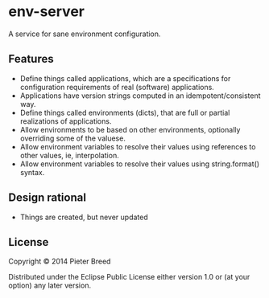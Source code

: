 # env-server

A service for sane environment configuration.

## Features

 - Define things called applications, which are a specifications for configuration requirements of real (software) applications.
 - Applications have version strings computed in an idempotent/consistent way.
 - Define things called environments (dicts), that are full or partial realizations of applications.
 - Allow environments to be based on other environments, optionally overriding some of the valuese.
 - Allow environment variables to resolve their values using references to other values, ie, interpolation.
 - Allow environment variables to resolve their values using string.format() syntax.

## Design rational

 - Things are created, but never updated

## License

Copyright © 2014 Pieter Breed

Distributed under the Eclipse Public License either version 1.0 or (at
your option) any later version.
